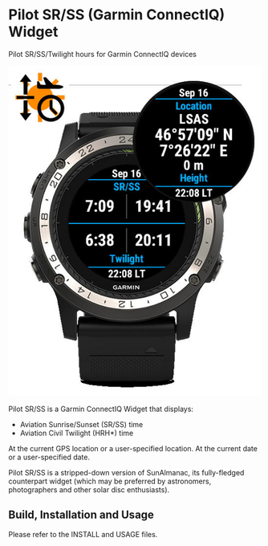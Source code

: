 Pilot SR/SS (Garmin ConnectIQ) Widget
=====================================
Pilot SR/SS/Twilight hours for Garmin ConnectIQ devices


   ![PilotSRSS-Overview](PilotSRSS-Overview.jpg)


Pilot SR/SS is a Garmin ConnectIQ Widget that displays:
 - Aviation Sunrise/Sunset (SR/SS) time
 - Aviation Civil Twilight (HRH*) time

At the current GPS location or a user-specified location.
At the current date or a user-specified date.

Pilot SR/SS is a stripped-down version of SunAlmanac, its fully-fledged
counterpart widget (which may be preferred by astronomers, photographers
and other solar disc enthusiasts).


Build, Installation and Usage
-----------------------------

Please refer to the INSTALL and USAGE files.

